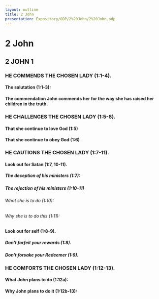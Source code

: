 ```yaml
---
layout: outline
title: 2 John
presentation: Expository/ODP/2%20John/2%20John.odp
---
```

# 2 John
## 2 JOHN 1 
### HE COMMENDS THE CHOSEN LADY (1:1-4). 
####  The salutation (1:1-3): 
####  The commendation John commends her for the way she has raised her children in the truth. 
### HE CHALLENGES THE CHOSEN LADY (1:5-6). 
####  That she continue to love God (1:5) 
####  That she continue to obey God (1:6) 
### HE CAUTIONS THE CHOSEN LADY (1:7-11). 
####  Look out for Satan (1:7, 10-11). 
#####  The deception of his ministers (1:7): 
#####  The rejection of his ministers (1:10-11) 
######  What she is to do (1:10): 
######  Why she is to do this (1:11): 
####  Look out for self (1:8-9). 
#####  Don\'t forfeit your rewards (1:8). 
#####  Don\'t forsake your Redeemer (1:9). 
### HE COMFORTS THE CHOSEN LADY (1:12-13). 
####  What John plans to do (1:12a): 
####  Why John plans to do it (1:12b-13): 
